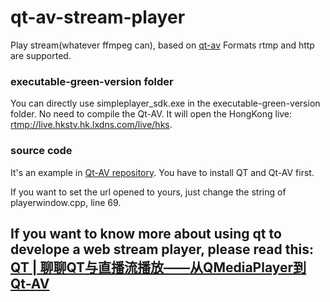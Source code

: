 # qt-av-stream-player
Play stream(whatever ffmpeg can), based on [qt-av](https://github.com/wang-bin/QtAV)
Formats rtmp and http are supported.

### executable-green-version folder
You can directly use simpleplayer_sdk.exe in the executable-green-version folder. No need to compile the Qt-AV.
It will open the HongKong live: [rtmp://live.hkstv.hk.lxdns.com/live/hks](rtmp://live.hkstv.hk.lxdns.com/live/hks).

### source code 
It's an example in [Qt-AV repository](https://github.com/wang-bin/QtAV).
You have to install QT and Qt-AV first.

If you want to set the url opened to yours, just change the string of playerwindow.cpp, line 69.

## If you want to know more about using qt to develope a web stream player, please read this: [QT | 聊聊QT与直播流播放——从QMediaPlayer到Qt-AV](http://www.cnblogs.com/QingHuan/p/8830562.html)


